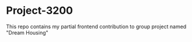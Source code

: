 # Project-3200
This repo contains my partial frontend contribution to group project named "Dream Housing"
